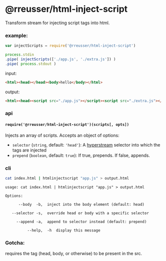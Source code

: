 # @rreusser/html-inject-script

Transform stream for injecting script tags into html.

### example:

```js
var injectScripts = require('@rreusser/html-inject-script')

process.stdin
.pipe( injectScripts(['./app.js', './extra.js']) )
.pipe( process.stdout )
```

input:
```html
<html><head></head><body>hello</body></html>
```
output:
```html
<html><head><script src="./app.js"></script><script src="./extra.js"></script></head><body>hello</body></html>
```

### api

#### `require('@rreusser/html-inject-script')(scripts[, opts])`

Injects an array of scripts. Accepts an object of options:
- `selector` (`string`, default: `'head'`): A [hyperstream](https://github.com/substack/hyperstream) selector into which the tags are injected
- `prepend` (`boolean`, default: `true`): If true, prepends. If false, appends.

### cli

```bash
cat index.html | htmlinjectscript "app.js" > output.html
```

```
usage: cat index.html | htmlinjectscript "app.js" > output.html

Options:

      --body  -b,  inject into the body element (default: head)

   --selector -s,  override head or body with a specific selector

     --append -a,  append to selector instead (default: prepend)

          --help,  -h  display this message
```

### Gotcha:
requires the tag (head, body, or otherwise) to be present in the src.
